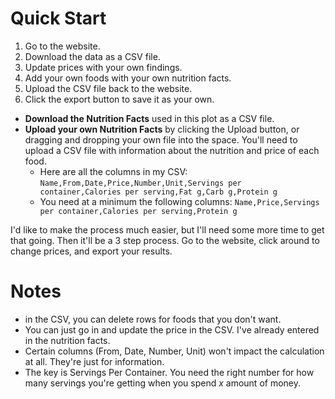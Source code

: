 # Quick Start

1. Go to the website. 
2. Download the data as a CSV file. 
3. Update prices with your own findings.
4. Add your own foods with your own nutrition facts. 
5. Upload the CSV file back to the website. 
6. Click the export button to save it as your own. 

- **Download the Nutrition Facts** used in this plot as a CSV file.
- **Upload your own Nutrition Facts** by clicking the Upload button, or dragging and dropping your own file into the space. You'll need to upload a CSV file with information about the nutrition and price of each food.
    - Here are all the columns in my CSV: `Name,From,Date,Price,Number,Unit,Servings per container,Calories per serving,Fat g,Carb g,Protein g`
    - You need at a minimum the following columns: `Name,Price,Servings per container,Calories per serving,Protein g`

I'd like to make the process much easier, but I'll need some more time to get that going. Then it'll be a 3 step process. Go to the website, click around to change prices, and export your results. 

# Notes

- in the CSV, you can delete rows for foods that you don't want. 
- You can just go in and update the price in the CSV. I've already entered in the nutrition facts. 
- Certain columns (From, Date, Number, Unit) won't impact the calculation at all. They're just for information. 
- The key is Servings Per Container. You need the right number for how many servings you're getting when you spend *x* amount of money. 

